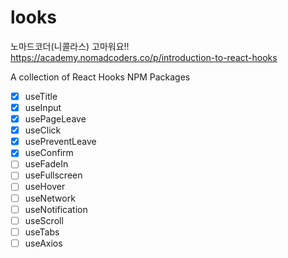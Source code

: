 # looks

노마드코더(니콜라스) 고마워요!!
https://academy.nomadcoders.co/p/introduction-to-react-hooks

A collection of React Hooks NPM Packages

- [x] useTitle
- [x] useInput
- [x] usePageLeave
- [x] useClick
- [x] usePreventLeave
- [x] useConfirm
- [ ] useFadeIn
- [ ] useFullscreen
- [ ] useHover
- [ ] useNetwork
- [ ] useNotification
- [ ] useScroll
- [ ] useTabs
- [ ] useAxios
